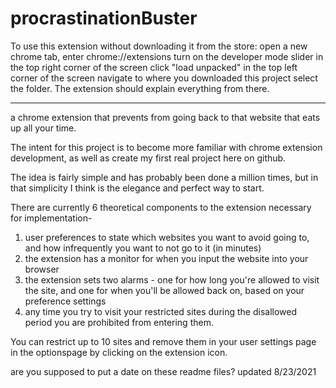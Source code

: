 # procrastinationBuster

To use this extension without downloading it from the store:
open a new chrome tab,
enter chrome://extensions
turn on the developer mode slider in the top right corner of the screen
click "load unpacked" in the top left corner of the screen
navigate to where you downloaded this project select the folder.
The extension should explain everything from there.

__________________________________________________________________________________________

a chrome extension that prevents from going back to that website that eats up all your time.

The intent for this project is to become more familiar with chrome extension development, as well as create my first real project here on github.

The idea is fairly simple and has probably been done a million times, but in that simplicity I think is the elegance and perfect way to start.

There are currently 6 theoretical components to the extension necessary for implementation- 

1. user preferences to state which websites you want to avoid going to, and how infrequently you want to not go to it (in minutes)
2. the extension has a monitor for when you input the website into your browser
3. the extension sets two alarms - one for how long you're allowed to visit the site, and one for when you'll be allowed back on, based on your preference settings
4. any time you try to visit your restricted sites during the disallowed period you are prohibited from entering them. 

You can restrict up to 10 sites and remove them in your user settings page in the optionspage by clicking on the extension icon.

are you supposed to put a date on these readme files?
updated 8/23/2021
